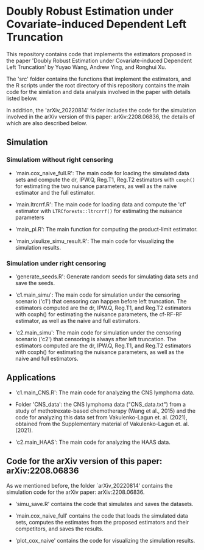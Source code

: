 <!--- left_trunc_DR --->

# Doubly Robust Estimation under Covariate-induced Dependent Left Truncation

This repository contains code that implements the estimators proposed in the paper 'Doubly Robust Estimation under Covariate-induced Dependent Left Truncation' by Yuyao Wang, Andrew Ying, and Ronghui Xu. 

The 'src' folder contains the functions that implement the estimators, and the R scripts under the root directory of this repository contains the main code for the simlation and data analysis involved in the paper with details listed below. 

In addition, the 'arXiv_20220814' folder includes the code for the simulation involved in the arXiv version of this paper: arXiv:2208.06836, the details of which are also described below.




## Simulation
 
### Simulatiom without right censoring

 - 'main.cox_naive_full.R': The main code for loading the simulated data sets and compute the dr, IPW.Q, Reg.T1, Reg.T2 estimators with `coxph()` for estimating the two nuisance parameters, as well as the naive estimator and the full estimator.
 
 - 'main.ltrcrrf.R': The main code for loading data and compute the 'cf' estimator with `LTRCforests::ltrcrrf()` for estimating the nuisance parameters
 
 - 'main_pl.R': The main function for computing the product-limit estimator.
 
 - 'main_visulize_simu_result.R': The main code for visualizing the simulation results.
 


 
### Simulation under right censoring

 - 'generate_seeds.R': Generate random seeds for simulating data sets and save the seeds.

 - 'c1.main_simu': The main code for simulation under the censoring scenario ('c1') that censoring can happen before left truncation. The estimators computed are the dr, IPW.Q, Reg.T1, and Reg.T2 estimators with coxph() for estimating the nuisance parameters, the cf-RF-RF estimator, as well as the naive and full estimators. 
 
 - 'c2.main_simu': The main code for simulation under the censoring scenario ('c2') that censoring is always after left truncation. The estimators computed are the dr, IPW.Q, Reg.T1, and Reg.T2 estimators with coxph() for estimating the nuisance parameters, as well as the naive and full estimators. 
 
 
 
 
 
## Applications
 
 - 'c1.main_CNS.R': The main code for analyzing the CNS lymphoma data.
 
 - Folder 'CNS_data': the CNS lymphoma data ("CNS_data.txt") from a study of methotrexate-based chemotherapy (Wang et al., 2015) and the code for analyzing this data set from Vakulenko-Lagun et. al. (2021), obtained from the Supplementary material of Vakulenko-Lagun et. al. (2021).
 
 - 'c2.main_HAAS': The main code for analyzing the HAAS data. 






## Code for the arXiv version of this paper: arXiv:2208.06836

As we mentioned before, the folder `arXiv_20220814' contains the simulation code for the arXiv paper: arXiv:2208.06836.

 - 'simu_save.R' contains the code that simulates and saves the datasets.
 
 - 'main.cox_naive_full' contains the code that loads the simulated data sets, computes the estimates from the proposed estimators and their competitors, and saves the results.
 
 - 'plot_cox_naive' contains the code for visualizing the simulation results. 
 


